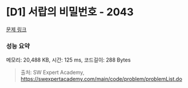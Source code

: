 # [D1] 서랍의 비밀번호 - 2043 

[문제 링크](https://swexpertacademy.com/main/code/problem/problemDetail.do?contestProbId=AV5QJ_8KAx8DFAUq) 

### 성능 요약

메모리: 20,488 KB, 시간: 125 ms, 코드길이: 288 Bytes



> 출처: SW Expert Academy, https://swexpertacademy.com/main/code/problem/problemList.do